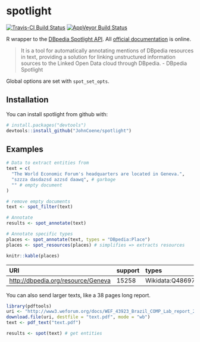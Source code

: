 
spotlight
=========

[![Travis-CI Build Status](https://travis-ci.org/JohnCoene/spotlight.svg?branch=master)](https://travis-ci.org/JohnCoene/spotlight) [![AppVeyor Build Status](https://ci.appveyor.com/api/projects/status/github/JohnCoene/spotlight?branch=master&svg=true)](https://ci.appveyor.com/project/JohnCoene/spotlight)

R wrapper to the [DBpedia Spotlight API](http://www.dbpedia-spotlight.org/). All [official documentation](https://github.com/dbpedia-spotlight/dbpedia-spotlight-model) is online.

> It is a tool for automatically annotating mentions of DBpedia resources in text, providing a solution for linking unstructured information sources to the Linked Open Data cloud through DBpedia. - DBpedia Spotlight

Global options are set with `spot_set_opts`.

Installation
------------

You can install spotlight from github with:

``` r
# install.packages("devtools")
devtools::install_github("JohnCoene/spotlight")
```

Examples
--------

``` r
# Data to extract entities from 
text = c(
  "The World Economic Forum's headquarters are located in Geneva.",
  "szzza dasdazsd azzsd daawq", # garbage
  "" # empty document
)

# remove empty documents
text <- spot_filter(text)

# Annotate
results <- spot_annotate(text)

# Annotate specific types
places <- spot_annotate(text, types = "DBpedia:Place")
places <- spot_resources(places) # simplifies => extracts resources

knitr::kable(places)
```

| URI                                  | support | types                                                                                                  | surfaceForm | offset | similarityScore    | percentageOfSecondRank |
|:-------------------------------------|:--------|:-------------------------------------------------------------------------------------------------------|:------------|:-------|:-------------------|:-----------------------|
| <http://dbpedia.org/resource/Geneva> | 15258   | Wikidata:Q486972,Schema:Place,DBpedia:Settlement,DBpedia:PopulatedPlace,DBpedia:Place,DBpedia:Location | Geneva      | 55     | 0.9995874431494471 | 2.384137727638211E-4   |

You can also send larger texts, like a 38 pages long report.

``` r
library(pdftools)
uri <- "http://www3.weforum.org/docs/WEF_43923_Brazil_COMP_Lab_report_2018.pdf"
download.file(uri, destfile = "text.pdf", mode = "wb")
text <- pdf_text("text.pdf")

results <- spot(text) # get entities
```
